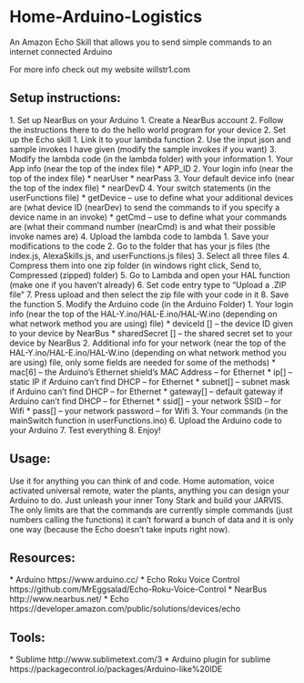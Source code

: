 # Home-Arduino-Logistics
An Amazon Echo Skill that allows you to send simple commands to an internet connected Arduino 

For more info check out my website willstr1.com
<p/>
<h2>Setup instructions:</h2>
1.	Set up NearBus on your Arduino
  1.	Create a NearBus account
  2.	Follow the instructions there to do the hello world program for your device
2.	Set up the Echo skill
  1.	Link it to your lambda function
  2.	Use the input json and sample invokes I have given (modify the sample invokes if you want)
3.	Modify the lambda code (in the lambda folder) with your information
  1.	Your App info (near the top of the index file)
    *	APP_ID
  2.	Your login info (near the top of the index file)
    *	nearUser
    *	nearPass
  3.	Your default device info (near the top of the index file)
    *	nearDevD
  4.	Your switch statements (in the userFunctions file)
    *	getDevice – use to define what your additional devices are (what device ID (nearDev) to send the commands to if you specify a device name in an invoke)
    *	getCmd – use to define what your commands are (what their command number (nearCmd) is and what their possible invoke names are)
4.	Upload the lambda code to lambda
  1.	Save your modifications to the code
  2.	Go to the folder that has your js files (the index.js, AlexaSkills.js, and userFunctions.js files)
  3.	Select all three files
  4.	Compress them into one zip folder (in windows right click, Send to, Compressed (zipped) folder)
  5.	Go to Lambda and open your HAL function (make one if you haven’t already)
  6.	Set code entry type to “Upload a .ZIP file”
  7.	Press upload and then select the zip file with your code in it
  8.	Save the function
5.	Modify the Arduino code (in the Arduino Folder)
  1.	Your login info (near the top of the HAL-Y.ino/HAL-E.ino/HAL-W.ino (depending on what network method you are using) file)
    *	deviceId [] – the device ID given to your device by NearBus
    *	sharedSecret [] – the shared secret set to your device by NearBus
  2.	Additional info for your network (near the top of the HAL-Y.ino/HAL-E.ino/HAL-W.ino (depending on what network method you are using) file, only some fields are needed for some of the methods)
    *	mac[6] – the Arduino’s Ethernet shield’s MAC Address – for Ethernet
    *	ip[] – static IP if Arduino can’t find DHCP – for Ethernet
    *	subnet[] – subnet mask if Arduino can’t find DHCP – for Ethernet
    *	gateway[] – default gateway if Arduino can’t find DHCP – for Ethernet
    *	ssid[] – your network SSID – for Wifi
    *	pass[] – your network password – for Wifi
  3.	Your commands (in the mainSwitch function in userFunctions.ino)
6.	Upload the Arduino code to your Arduino
7.	Test everything
8.	Enjoy!

<h2>Usage:</h2>
Use it for anything you can think of and code. Home automation, voice activated universal remote, water the plants, anything you can design your Arduino to do. Just unleash your inner Tony Stark and build your JARVIS. The only limits are that the commands are currently simple commands (just numbers calling the functions) it can’t forward a bunch of data and it is only one way (because the Echo doesn’t take inputs right now).  

<h2>Resources:</h2>
*	Arduino https://www.arduino.cc/ 
*	Echo Roku Voice Control https://github.com/MrEggsalad/Echo-Roku-Voice-Control 
*	NearBus http://www.nearbus.net/ 
*	Echo https://developer.amazon.com/public/solutions/devices/echo 

<h2>Tools:</h2>
*	Sublime http://www.sublimetext.com/3 
*	Arduino plugin for sublime https://packagecontrol.io/packages/Arduino-like%20IDE 
